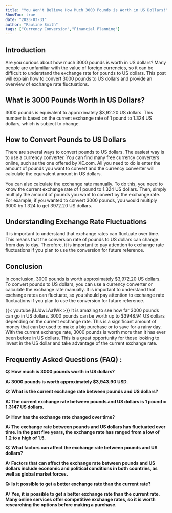 ```yaml
---
title: "You Won't Believe How Much 3000 Pounds is Worth in US Dollars!"
ShowToc: true 
date: "2023-03-31"
author: "Pauline Smith" 
tags: ["Currency Conversion","Financial Planning"]
---
```

## Introduction
Are you curious about how much 3000 pounds is worth in US dollars? Many people are unfamiliar with the value of foreign currencies, so it can be difficult to understand the exchange rate for pounds to US dollars. This post will explain how to convert 3000 pounds to US dollars and provide an overview of exchange rate fluctuations. 

## What is 3000 Pounds Worth in US Dollars?
3000 pounds is equivalent to approximately $3,92.20 US dollars. This number is based on the current exchange rate of 1 pound to 1.324 US dollars, which is subject to change. 

## How to Convert Pounds to US Dollars
There are several ways to convert pounds to US dollars. The easiest way is to use a currency converter. You can find many free currency converters online, such as the one offered by XE.com. All you need to do is enter the amount of pounds you want to convert and the currency converter will calculate the equivalent amount in US dollars. 

You can also calculate the exchange rate manually. To do this, you need to know the current exchange rate of 1 pound to 1.324 US dollars. Then, simply multiply the amount of pounds you want to convert by the exchange rate. For example, if you wanted to convert 3000 pounds, you would multiply 3000 by 1.324 to get 3972.20 US dollars. 

## Understanding Exchange Rate Fluctuations
It is important to understand that exchange rates can fluctuate over time. This means that the conversion rate of pounds to US dollars can change from day to day. Therefore, it is important to pay attention to exchange rate fluctuations if you plan to use the conversion for future reference. 

## Conclusion
In conclusion, 3000 pounds is worth approximately $3,972.20 US dollars. To convert pounds to US dollars, you can use a currency converter or calculate the exchange rate manually. It is important to understand that exchange rates can fluctuate, so you should pay attention to exchange rate fluctuations if you plan to use the conversion for future reference.

{{< youtube jUJdwLAa1Wk >}} 
It is amazing to see how far 3000 pounds can go in US dollars. 3000 pounds can be worth up to $3948.94 US dollars depending on the current exchange rate. This is a significant amount of money that can be used to make a big purchase or to save for a rainy day. With the current exchange rate, 3000 pounds is worth more than it has ever been before in US dollars. This is a great opportunity for those looking to invest in the US dollar and take advantage of the current exchange rate.

## Frequently Asked Questions (FAQ) :
**Q: How much is 3000 pounds worth in US dollars?**

**A: 3000 pounds is worth approximately $3,943.90 USD.**

**Q: What is the current exchange rate between pounds and US dollars?**

**A: The current exchange rate between pounds and US dollars is 1 pound = 1.3147 US dollars.**

**Q: How has the exchange rate changed over time?**

**A: The exchange rate between pounds and US dollars has fluctuated over time. In the past five years, the exchange rate has ranged from a low of 1.2 to a high of 1.5.**

**Q: What factors can affect the exchange rate between pounds and US dollars?**

**A: Factors that can affect the exchange rate between pounds and US dollars include economic and political conditions in both countries, as well as global market forces.**

**Q: Is it possible to get a better exchange rate than the current rate?**

**A: Yes, it is possible to get a better exchange rate than the current rate. Many online services offer competitive exchange rates, so it is worth researching the options before making a purchase.**





